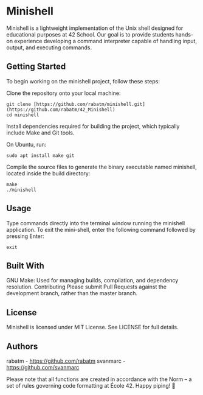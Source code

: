 # Minishell
Minishell is a lightweight implementation of the Unix shell designed for educational purposes at 42 School. Our goal is to provide students hands-on experience developing a command interpreter capable of handling input, output, and executing commands.

## Getting Started
To begin working on the minishell project, follow these steps:

Clone the repository onto your local machine:

```
git clone [https://github.com/rabatm/minishell.git](https://github.com/rabatm/42_Minishell)
cd minishell
```

Install dependencies required for building the project, which typically include Make and Git tools. 

On Ubuntu, run:
```
sudo apt install make git
```
Compile the source files to generate the binary executable named minishell, located inside the build directory:
```
make
./minishell
```

## Usage
Type commands directly into the terminal window running the minishell application. To exit the mini-shell, enter the following command followed by pressing Enter:
```
exit
```

## Built With
GNU Make: Used for managing builds, compilation, and dependency resolution.
Contributing
Please submit Pull Requests against the development branch, rather than the master branch.

## License
Minishell is licensed under MIT License. See LICENSE for full details.

## Authors
rabatm - https://github.com/rabatm
svanmarc - https://github.com/svanmarc

Please note that all functions are created in accordance with the Norm – a set of rules governing code formatting at École 42. Happy piping! 🚀
